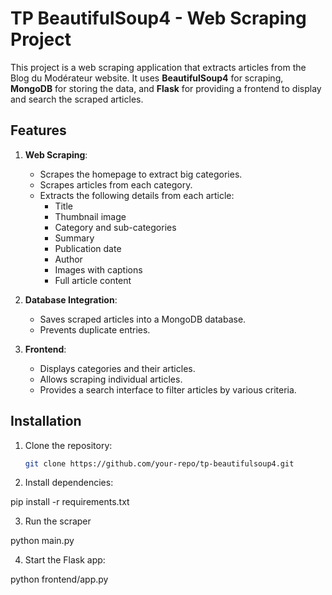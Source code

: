 
# TP BeautifulSoup4 - Web Scraping Project

This project is a web scraping application that extracts articles from the Blog du Modérateur website. It uses **BeautifulSoup4** for scraping, **MongoDB** for storing the data, and **Flask** for providing a frontend to display and search the scraped articles.

## Features

1. **Web Scraping**:
   - Scrapes the homepage to extract big categories.
   - Scrapes articles from each category.
   - Extracts the following details from each article:
     - Title
     - Thumbnail image
     - Category and sub-categories
     - Summary
     - Publication date
     - Author
     - Images with captions
     - Full article content

2. **Database Integration**:
   - Saves scraped articles into a MongoDB database.
   - Prevents duplicate entries.

3. **Frontend**:
   - Displays categories and their articles.
   - Allows scraping individual articles.
   - Provides a search interface to filter articles by various criteria.


## Installation

1. Clone the repository:
   ```bash
   git clone https://github.com/your-repo/tp-beautifulsoup4.git


2. Install dependencies:

pip install -r requirements.txt

3. Run the scraper

python main.py

4. Start the Flask app:

python frontend/app.py


   
